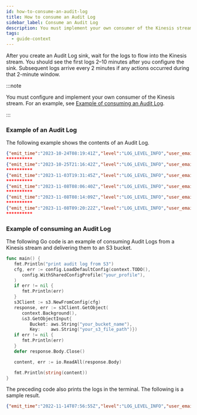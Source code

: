 ```yaml
---
id: how-to-consume-an-audit-log
title: How to consume an Audit Log
sidebar_label: Consume an Audit Log
description: You must implement your own consumer of the Kinesis stream.
tags:
  - guide-context
---
```


After you create an Audit Log sink, wait for the logs to flow into the Kinesis stream.
You should see the first logs 2–10 minutes after you configure the sink.
Subsequent logs arrive every 2 minutes if any actions occurred during that 2-minute window.

:::note

You must configure and implement your own consumer of the Kinesis stream.
For an example, see [Example of consuming an Audit Log](/#example-of-consuming-an-audit-log).

:::

### Example of an Audit Log

The following example shows the contents of an Audit Log.

```json
{"emit_time":"2023-10-24T08:19:41Z","level":"LOG_LEVEL_INFO","user_email":"zhengbo@example.com","operation":"UpdateAccount","details":{"client_ca_fingerprints":["5bb99d14fa602f7d39b7d048674a2251"],"search_attribute_update":{},"additional_message":"finished unary call with code OK"},"status":"OK","category":"LOG_CATEGORY_ADMIN"}
**********
{"emit_time":"2023-10-25T21:16:42Z","level":"LOG_LEVEL_INFO","user_email":"alex@example.com","operation":"DeleteUser","details":{"target_users":["0b741c47-e093-47d1-9b74-f2359129f78f"],"search_attribute_update":{},"additional_message":"finished unary call with code OK"},"status":"OK","category":"LOG_CATEGORY_ADMIN"}
**********
{"emit_time":"2023-11-03T19:31:45Z","level":"LOG_LEVEL_INFO","user_email":"matt@example.com","operation":"InviteUsers","details":{"target_users":["matthkim@gmail.com"],"search_attribute_update":{},"additional_message":"finished unary call with code OK"},"status":"OK","category":"LOG_CATEGORY_ADMIN"}
**********
{"emit_time":"2023-11-08T08:06:40Z","level":"LOG_LEVEL_INFO","user_email":"zhengbo@example.com","operation":"UpdateUser","details":{"target_users":["zhengbo@example.net"],"search_attribute_update":{},"additional_message":"finished unary call with code OK"},"status":"OK","category":"LOG_CATEGORY_ADMIN"}
**********
{"emit_time":"2023-11-08T08:14:09Z","level":"LOG_LEVEL_INFO","user_email":"zhengbo@example.com","operation":"UpdateNamespace","details":{"namespace":"audit-log-test.example-dev","client_ca_fingerprints":["f186d0bd971ff7d52dc6cc9d9b6f7644"],"search_attribute_update":{},"additional_message":"finished unary call with code OK"},"status":"OK","category":"LOG_CATEGORY_ADMIN"}
**********
{"emit_time":"2023-11-08T09:20:22Z","level":"LOG_LEVEL_INFO","user_email":"zhengbo@example.com","operation":"UpdateUserNamespacePermissions","details":{"namespace":"audit-log-test.example-dev","search_attribute_update":{},"additional_message":"finished unary call with code OK"},"status":"OK","category":"LOG_CATEGORY_ADMIN"}
**********
```

### Example of consuming an Audit Log

The following Go code is an example of consuming Audit Logs from a Kinesis stream and delivering them to an S3 bucket.

```go
func main() {
   fmt.Println("print audit log from S3")
   cfg, err := config.LoadDefaultConfig(context.TODO(),
      config.WithSharedConfigProfile("your_profile"),
   )
   if err != nil {
      fmt.Println(err)
   }
   s3Client := s3.NewFromConfig(cfg)
   response, err := s3Client.GetObject(
      context.Background(),
      &s3.GetObjectInput{
         Bucket: aws.String("your_bucket_name"),
         Key:    aws.String("your_s3_file_path")})
   if err != nil {
      fmt.Println(err)
   }
   defer response.Body.Close()

   content, err := io.ReadAll(response.Body)

   fmt.Println(string(content))
}
```

The preceding code also prints the logs in the terminal.
The following is a sample result.

```json
{"emit_time":"2022-11-14T07:56:55Z","level":"LOG_LEVEL_INFO","user_email":"zhengbo@temporal.io","operation":"DeleteUser","details":{"target_users":["d7dca96f-adcc-417d-aaec-e8f5d2ba9fe1"],"search_attribute_update":{},"additional_message":"finished unary call with code OK"},"status":"OK","category":"LOG_CATEGORY_ADMIN"}
```
